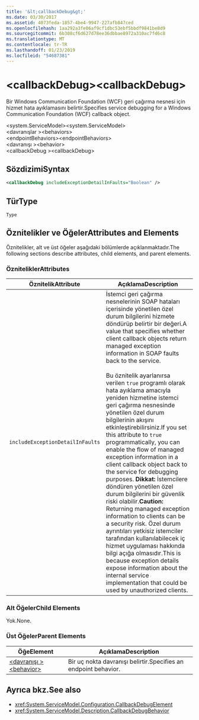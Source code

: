 ```yaml
---
title: '&lt;callbackDebug&gt;'
ms.date: 03/30/2017
ms.assetid: 4073feda-1857-4be4-9947-227afb847ced
ms.openlocfilehash: 1aa292a3fe06af9cf1dbc53ebf5bbdf9841be8d9
ms.sourcegitcommit: 6b308cf6d627d78ee36dbbae8972a310ac7fd6c8
ms.translationtype: MT
ms.contentlocale: tr-TR
ms.lasthandoff: 01/23/2019
ms.locfileid: "54687381"
---
```

# <a name="ltcallbackdebuggt"></a><span data-ttu-id="08a71-102">&lt;callbackDebug&gt;</span><span class="sxs-lookup"><span data-stu-id="08a71-102">&lt;callbackDebug&gt;</span></span>
<span data-ttu-id="08a71-103">Bir Windows Communication Foundation (WCF) geri çağırma nesnesi için hizmet hata ayıklamasını belirtir.</span><span class="sxs-lookup"><span data-stu-id="08a71-103">Specifies service debugging for a Windows Communication Foundation (WCF) callback object.</span></span>  
  
 <span data-ttu-id="08a71-104">\<system.ServiceModel></span><span class="sxs-lookup"><span data-stu-id="08a71-104">\<system.ServiceModel></span></span>  
<span data-ttu-id="08a71-105">\<davranışlar ></span><span class="sxs-lookup"><span data-stu-id="08a71-105">\<behaviors></span></span>  
<span data-ttu-id="08a71-106">\<endpointBehaviors></span><span class="sxs-lookup"><span data-stu-id="08a71-106">\<endpointBehaviors></span></span>  
<span data-ttu-id="08a71-107">\<davranışı ></span><span class="sxs-lookup"><span data-stu-id="08a71-107">\<behavior></span></span>  
<span data-ttu-id="08a71-108">\<callbackDebug ></span><span class="sxs-lookup"><span data-stu-id="08a71-108">\<callbackDebug></span></span>  
  
## <a name="syntax"></a><span data-ttu-id="08a71-109">Sözdizimi</span><span class="sxs-lookup"><span data-stu-id="08a71-109">Syntax</span></span>  
  
```xml  
<callbackDebug includeExceptionDetailInFaults="Boolean" />
```  
  
## <a name="type"></a><span data-ttu-id="08a71-110">Tür</span><span class="sxs-lookup"><span data-stu-id="08a71-110">Type</span></span>  
 `Type`  
  
## <a name="attributes-and-elements"></a><span data-ttu-id="08a71-111">Öznitelikler ve Öğeler</span><span class="sxs-lookup"><span data-stu-id="08a71-111">Attributes and Elements</span></span>  
 <span data-ttu-id="08a71-112">Öznitelikler, alt ve üst öğeler aşağıdaki bölümlerde açıklanmaktadır.</span><span class="sxs-lookup"><span data-stu-id="08a71-112">The following sections describe attributes, child elements, and parent elements.</span></span>  
  
### <a name="attributes"></a><span data-ttu-id="08a71-113">Öznitelikler</span><span class="sxs-lookup"><span data-stu-id="08a71-113">Attributes</span></span>  
  
|<span data-ttu-id="08a71-114">Öznitelik</span><span class="sxs-lookup"><span data-stu-id="08a71-114">Attribute</span></span>|<span data-ttu-id="08a71-115">Açıklama</span><span class="sxs-lookup"><span data-stu-id="08a71-115">Description</span></span>|  
|---------------|-----------------|  
|`includeExceptionDetailInFaults`|<span data-ttu-id="08a71-116">İstemci geri çağırma nesnelerinin SOAP hataları içerisinde yönetilen özel durum bilgilerini hizmete döndürüp belirtir bir değeri.</span><span class="sxs-lookup"><span data-stu-id="08a71-116">A value that specifies whether client callback objects return managed exception information in SOAP faults back to the service.</span></span><br /><br /> <span data-ttu-id="08a71-117">Bu öznitelik ayarlanırsa verilen `true` programlı olarak hata ayıklama amacıyla yeniden hizmetine istemci geri çağırma nesnesinde yönetilen özel durum bilgilerinin akışını etkinleştirebilirsiniz.</span><span class="sxs-lookup"><span data-stu-id="08a71-117">If you set this attribute to `true` programmatically, you can enable the flow of managed exception information in a client callback object back to the service for debugging purposes.</span></span> <span data-ttu-id="08a71-118">**Dikkat:**  İstemcilere döndüren yönetilen özel durum bilgilerini bir güvenlik riski olabilir.</span><span class="sxs-lookup"><span data-stu-id="08a71-118">**Caution:**  Returning managed exception information to clients can be a security risk.</span></span> <span data-ttu-id="08a71-119">Özel durum ayrıntıları yetkisiz istemciler tarafından kullanılabilecek iç hizmet uygulaması hakkında bilgi açığa olmasıdır.</span><span class="sxs-lookup"><span data-stu-id="08a71-119">This is because exception details expose information about the internal service implementation that could be used by unauthorized clients.</span></span>|  
  
### <a name="child-elements"></a><span data-ttu-id="08a71-120">Alt Öğeler</span><span class="sxs-lookup"><span data-stu-id="08a71-120">Child Elements</span></span>  
 <span data-ttu-id="08a71-121">Yok.</span><span class="sxs-lookup"><span data-stu-id="08a71-121">None.</span></span>  
  
### <a name="parent-elements"></a><span data-ttu-id="08a71-122">Üst Öğeler</span><span class="sxs-lookup"><span data-stu-id="08a71-122">Parent Elements</span></span>  
  
|<span data-ttu-id="08a71-123">Öğe</span><span class="sxs-lookup"><span data-stu-id="08a71-123">Element</span></span>|<span data-ttu-id="08a71-124">Açıklama</span><span class="sxs-lookup"><span data-stu-id="08a71-124">Description</span></span>|  
|-------------|-----------------|  
|[<span data-ttu-id="08a71-125">\<davranışı ></span><span class="sxs-lookup"><span data-stu-id="08a71-125">\<behavior></span></span>](../../../../../docs/framework/configure-apps/file-schema/wcf/behavior-of-endpointbehaviors.md)|<span data-ttu-id="08a71-126">Bir uç nokta davranışı belirtir.</span><span class="sxs-lookup"><span data-stu-id="08a71-126">Specifies an endpoint behavior.</span></span>|  
  
## <a name="see-also"></a><span data-ttu-id="08a71-127">Ayrıca bkz.</span><span class="sxs-lookup"><span data-stu-id="08a71-127">See also</span></span>
- <xref:System.ServiceModel.Configuration.CallbackDebugElement>
- <xref:System.ServiceModel.Description.CallbackDebugBehavior>
